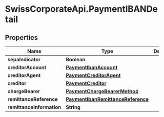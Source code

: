 # SwissCorporateApi.PaymentIBANDetail

## Properties
Name | Type | Description | Notes
------------ | ------------- | ------------- | -------------
**sepaIndicator** | **Boolean** |  | [optional] 
**creditorAccount** | [**PaymentIbanAccount**](PaymentIbanAccount.md) |  | 
**creditorAgent** | [**PaymentCreditorAgent**](PaymentCreditorAgent.md) |  | [optional] 
**creditor** | [**PaymentCreditor**](PaymentCreditor.md) |  | 
**chargeBearer** | [**PaymentChargeBearerMethod**](PaymentChargeBearerMethod.md) |  | [optional] 
**remittanceReference** | [**PaymentIbanRemittanceReference**](PaymentIbanRemittanceReference.md) |  | [optional] 
**remittanceInformation** | **String** |  | [optional] 


